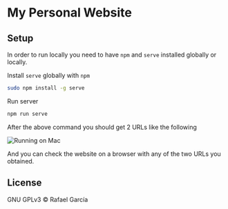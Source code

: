 # My Personal Website

## Setup

In order to run locally you need to have `npm` and `serve` installed globally or locally.

Install `serve` globally with `npm`

```bash
sudo npm install -g serve
```

Run server

```bash
npm run serve
```

After the above command you should get 2 URLs like the following

<img
    src="https://i.ibb.co/c8Y38RD/serve.png"
    alt="Running on Mac"
    class ="center"
    style="
        .center {
            display: block;
            margin-left: auto;
            margin-right: auto;
            width: 50%;}">

And you can check the website on a browser with any of the two URLs you obtained.

## License

GNU GPLv3 © Rafael García
